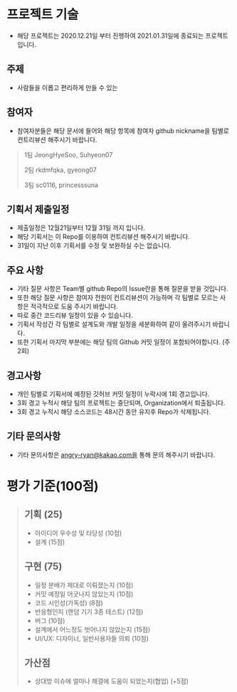 # 프로젝트 기술
 * 해당 프로젝트는 2020.12.21일 부터 진행하여 2021.01.31일에 종료되는 프로젝트입니다.
## 주제
 * 사람들을 이롭고 편리하게 만들 수 있는
## 참여자
  * 참여자분들은 해당 문서에 들어와 해당 항목에 참여자 github nickname을 팀별로 컨트리뷰션 해주시기 바랍니다.
>1팀
> JeongHyeSoo, Suhyeon07
>
>2팀
> rkdmfqka, gyeong07
>
>3팀
> sc0116, princesssuna

## 기획서 제출일정
 * 제출일정은 12월21일부터 12월 31일 까지 입니다.
 * 해당 기획서는 이 Repo를 이용하여 컨트리뷰션 해주시기 바랍니다.
 * 31일이 지난 이후 기획서를 수정 및 보완하실 수는 없습니다.
 
## 주요 사항
 * 기타 질문 사항은 Team별 github Repo의 Issue란을 통해 질문을 받을 것입니다.
 * 또한 해당 질문 사항은 참여자 전원이 컨트리뷰션이 가능하며 각 팀별로 모르는 사항은 적극적으로 도움 주시기 바랍니다.
 * 따로 중간 코드리뷰 일정이 있을 수 있습니다.
 * 기획서 작성간 각 팀별로 설계도와 개발 일정을 세분화하여 같이 올려주시기 바랍니다.
 * 또한 기획서 마지막 부분에는 해당 팀의 Github 커밋 일정이 포함되어야합니다. (주2회)
 
## 경고사항
 * 개인 팀별로 기획서에 예정된 깃허브 커밋 일정이 누락시에 1회 경고입니다.
 * 3회 경고 누적시 해당 팀의 프로젝트는 중단되며, Organization에서 퇴출됩니다.
 * 3회 경고 누적시 해당 소스코드는 48시간 동안 유지후 Repo가 삭제됩니다.
 
## 기타 문의사항
 * 기타 문의사항은 angry-ryan@kakao.com을 통해 문의 해주시기 바랍니다.

# 평가 기준(100점)
> ## 기획 (25)
> - 아이디어 우수성 및 타당성 (10점)
> - 설계 (15점)
>
> ## 구현 (75)
> - 일정 분배가 제대로 이뤄졌는지 (10점)
> - 커밋 예정일 어긋나지 않았는지 (10점)
> - 코드 시인성(가독성) (8점)
> - 반응형인지 (랜덤 기기 3종 테스트) (12점)
> - 버그 (10점)
> - 설계에서 어느정도 벗어나지 않았는지 (15점)
> - UI/UX: 디자이너, 일반사용자들 의뢰 (10점)
> 
> ## 가산점
> - 상대방 이슈에 얼마나 해결에 도움이 되었는지(협업) 
>   (+5점)
